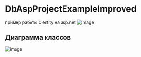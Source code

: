 # DbAspProjectExampleImproved
 пример работы с entity на asp.net
![image](https://github.com/fishman123456/DbAspProjectExampleImproved/assets/106389581/b2b97f7c-6649-406b-8580-610c353a7569)
## Диаграмма классов
![image](https://github.com/fishman123456/DbAspProjectExampleImproved/assets/106389581/29138499-98b2-436a-8871-e3d7510825a0)

